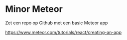 # Minor Meteor

Zet een repo op Github met een basic Meteor app

https://www.meteor.com/tutorials/react/creating-an-app
